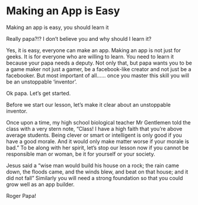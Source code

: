 # Making an App is Easy

Making an app is easy, you should learn it

Really papa?!? I don’t believe you and why should I learn it?

Yes, it is easy, everyone can make an app. Making an app is not just for geeks. It is for 
everyone who are willing to learn. You need to learn it because your papa needs a deputy. Not only that, but papa wants you to be a game maker not just a gamer, be a facebook-like creator and not just be a facebooker. But most important of all…... once you master this skill you will be an unstoppable ‘inventor’.

Ok papa. Let’s get started.

Before we start our lesson, let’s make it clear about an unstoppable inventor.

Once upon a time, my high school biological teacher Mr Gentlemen told the class with a very stern note, “Class! I have a high faith that you’re above average students. Being clever or smart or intelligent is only good if you have a good morale. And it would only make matter worse if your morale is bad.” To be along with her spirit, let’s stop our lesson now if you cannot be responsible man or woman, be it for yourself or your society.

Jesus said a “wise man would build his house on a rock; the rain came down, the floods came, and the winds blew, and beat on that house; and it did not fall”
Similarly you will need a strong foundation so that you could grow well as an app builder.

Roger Papa!





